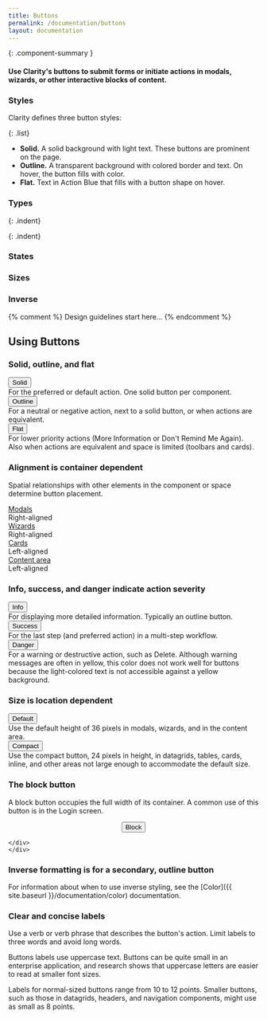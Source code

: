 ```yaml
---
title: Buttons
permalink: /documentation/buttons
layout: documentation
---
```



{: .component-summary }
#### Use Clarity's buttons to submit forms or initiate actions in modals, wizards, or other interactive blocks of content.

### Styles

Clarity defines three button styles:

{: .list}
- **Solid.** A solid background with light text. These buttons are prominent on the page.
- **Outline.** A transparent background with colored border and text. On hover, the button fills with color.
- **Flat.** Text in Action Blue that fills with a button shape on hover.  

<clr-buttons-demo-real-button></clr-buttons-demo-real-button>

### Types

<clr-buttons-demo-primary-button></clr-buttons-demo-primary-button>

{: .indent}

<clr-buttons-demo-secondary-button></clr-buttons-demo-secondary-button>

{: .indent}

<clr-buttons-demo-tertiary-button></clr-buttons-demo-tertiary-button>

### States

<clr-buttons-demo-button-states></clr-buttons-demo-button-states>

### Sizes

<clr-buttons-demo-button-sizes></clr-buttons-demo-button-sizes>

### Inverse

<clr-buttons-demo-inverse-button></clr-buttons-demo-inverse-button>

{% comment %}
    Design guidelines start here...
{% endcomment %}

## Using Buttons

### Solid, outline, and flat

<div class="row buttons-modal-gfx">
    <div class="col-xs-12 col-sm-2">
        <button type="submit" class="btn btn-primary">Solid</button>
    </div>
    <div class="col-xs-12 col-sm-10">
        For the preferred or default action. One solid button per component.
    </div>
</div>
<div class="row buttons-modal-gfx">
    <div class="col-xs-12 col-sm-2">
        <button type="submit" class="btn btn-outline">Outline</button>
    </div>
    <div class="col-xs-12 col-sm-10">
        For a neutral or negative action, next to a solid button, or when actions are equivalent.
    </div>
</div>
<div class="row buttons-modal-gfx">
    <div class="col-xs-12 col-sm-2">
        <button type="submit" class="btn btn-link">Flat</button>
    </div>
    <div class="col-xs-12 col-sm-10">
        For lower priority actions (More Information or Don't Remind Me Again).  
        Also when actions are equivalent and space is limited (toolbars and cards).
    </div>
</div>


### Alignment is container dependent

Spatial relationships with other elements in the component or space determine button placement.

<div class="row buttons-modal-gfx">
    <div class="col-xs-12 col-sm-2">
        <a href="{{ site.baseurl }}/documentation/modals">Modals</a>
    </div>
    <div class="col-xs-12 col-sm-10">
        Right-aligned
    </div>
</div>
<div class="row buttons-modal-gfx">
    <div class="col-xs-12 col-sm-2">
        <a href="{{ site.baseurl }}/documentation/wizards">Wizards</a>
    </div>
    <div class="col-xs-12 col-sm-10">
        Right-aligned
    </div>
</div>
<div class="row buttons-modal-gfx">
    <div class="col-xs-12 col-sm-2">
        <a href="{{ site.baseurl }}/documentation//cards">Cards</a>
    </div>
    <div class="col-xs-12 col-sm-10">
        Left-aligned
    </div>
</div>
<div class="row buttons-modal-gfx">
    <div class="col-xs-12 col-sm-2">
        <a href="{{ site.baseurl }}/documentation/app-layout">Content area</a>
    </div>
    <div class="col-xs-12 col-sm-10">
        Left-aligned
    </div>
</div>



### Info, success, and danger indicate action severity

<div class="row buttons-modal-gfx">
    <div class="col-xs-12 col-sm-2">
        <button type="submit" class="btn btn-outline">Info</button>
    </div>
    <div class="col-xs-12 col-sm-10">
        For displaying more detailed information. Typically an outline button.
    </div>
</div>
<div class="row buttons-modal-gfx">
    <div class="col-xs-12 col-sm-2">
        <button type="submit" class="btn btn-success">Success</button>
    </div>
    <div class="col-xs-12 col-sm-10">
        For the last step (and preferred action) in a multi-step workflow.
    </div>
</div>
<div class="row buttons-modal-gfx">
    <div class="col-xs-12 col-sm-2">
        <button type="submit" class="btn btn-danger">Danger</button>
    </div>
    <div class="col-xs-12 col-sm-10">
        For a warning or destructive action, such as Delete. Although warning messages are often in yellow, this color does not work well for buttons because the light-colored text is not accessible against a yellow background.
    </div>
</div>

### Size is location dependent

<div class="row buttons-modal-gfx">
    <div class="col-xs-12 col-sm-2">
        <button type="submit" class="btn btn-primary">
            Default
        </button>
    </div>
    <div class="col-xs-12 col-sm-10">
        Use the default height of 36 pixels in modals, wizards, and in the content area.
    </div>
</div>
<div class="row buttons-modal-gfx">
    <div class="col-xs-12 col-sm-2">
        <button type="submit" class="btn btn-sm">Compact</button>
    </div>
    <div class="col-xs-12 col-sm-10">
        Use the compact button, 24 pixels in height, in datagrids, tables, cards, inline, and other areas not large enough to accommodate the default size.
    </div>
</div>

### The block button

A block button occupies the full width of its container.  A common use of this button is in the Login screen.


<div class="row buttons-modal-gfx">
 <div class="col-xs">
                    <span>
        <p align="center"><button type="submit" class="btn btn-primary btn-block">Block</button></p>
        </span>

    </div>
    </div>

### Inverse formatting is for a secondary, outline button

For information about when to use inverse styling, see the [Color]({{ site.baseurl }}/documentation/color) documentation.

### Clear and concise labels

Use a verb or verb phrase that describes the button's action. Limit labels to three words and avoid long words.

Buttons labels use uppercase text.  Buttons can be quite small in an enterprise application, and research shows that uppercase letters are easier to read at smaller font sizes.

Labels for normal-sized buttons range from 10 to 12 points.  Smaller buttons, such as those in datagrids, headers, and navigation components, might use as small as 8 points.

<!--See [Letter Case and Text Legibility in Normal and Low Vision](http://www.ncbi.nlm.nih.gov/pmc/articles/PMC2016788/).-->

